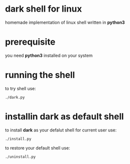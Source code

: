 # dark shell for linux
homemade implementation of linux shell written in __python3__

# prerequisite
you need __python3__ installed on your system

# running the shell
to try shell use:
```
./dark.py
```

# installin dark as default shell
to install __dark__ as your defalut shell for current user use:
```
./install.py
```
to restore your default shell use:
```
./uninstall.py
```
